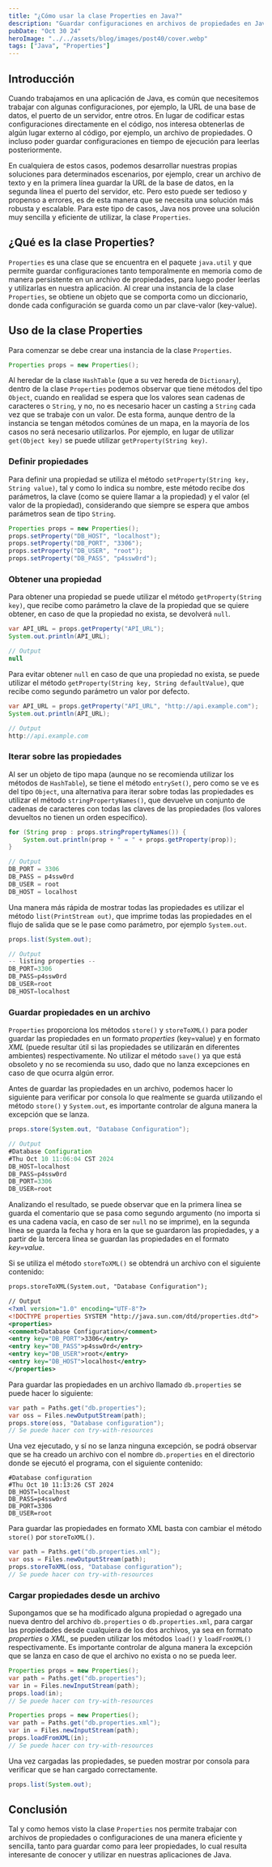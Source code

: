 ```yaml
---
title: "¿Cómo usar la clase Properties en Java?"
description: "Guardar configuraciones en archivos de propiedades en Java"
pubDate: "Oct 30 24"
heroImage: "../../assets/blog/images/post40/cover.webp"
tags: ["Java", "Properties"]
---
```


## Introducción

Cuando trabajamos en una aplicación de Java, es común que necesitemos trabajar con algunas configuraciones, por ejemplo, la URL de una base de datos, el puerto de un servidor, entre otros. En lugar de codificar estas configuraciones directamente en el código, nos interesa obtenerlas de algún lugar externo al código, por ejemplo, un archivo de propiedades. O incluso poder guardar configuraciones en tiempo de ejecución para leerlas posteriormente.

En cualquiera de estos casos, podemos desarrollar nuestras propias soluciones para determinados escenarios, por ejemplo, crear un archivo de texto y en la primera línea guardar la URL de la base de datos, en la segunda línea el puerto del servidor, etc. Pero esto puede ser tedioso y propenso a errores, es de esta manera que se necesita una solución más robusta y escalable. Para este tipo de casos, Java nos provee una solución muy sencilla y eficiente de utilizar, la clase `Properties`.

## ¿Qué es la clase Properties?

`Properties` es una clase que se encuentra en el paquete `java.util` y que permite guardar configuraciones tanto temporalmente en memoria como de manera persistente en un archivo de propiedades, para luego poder leerlas y utilizarlas en nuestra aplicación. Al crear una instancia de la clase `Properties`, se obtiene un objeto que se comporta como un diccionario, donde cada configuración se guarda como un par clave-valor (key-value).

## Uso de la clase Properties

Para comenzar se debe crear una instancia de la clase `Properties`.

```java
Properties props = new Properties();
```

Al heredar de la clase `HashTable` (que a su vez hereda de `Dictionary`), dentro de la clase `Properties` podemos observar que tiene métodos del tipo `Object`, cuando en realidad se espera que los valores sean cadenas de caracteres o `String`, y no, no es necesario hacer un casting a `String` cada vez que se trabaje con un valor. De esta forma, aunque dentro de la instancia se tengan métodos comúnes de un mapa, en la mayoría de los casos no será necesario utilizarlos. Por ejemplo, en lugar de utilizar `get(Object key)` se puede utilizar `getProperty(String key)`.

### Definir propiedades

Para definir una propiedad se utiliza el método `setProperty(String key, String value)`, tal y como lo indica su nombre, este método recibe dos parámetros, la clave (como se quiere llamar a la propiedad) y el valor (el valor de la propiedad), considerando que siempre se espera que ambos parámetros sean de tipo `String`.

```java
Properties props = new Properties();
props.setProperty("DB_HOST", "localhost");
props.setProperty("DB_PORT", "3306");
props.setProperty("DB_USER", "root");
props.setProperty("DB_PASS", "p4ssw0rd");
```

### Obtener una propiedad

Para obtener una propiedad se puede utilizar el método `getProperty(String key)`, que recibe como parámetro la clave de la propiedad que se quiere obtener, en caso de que la propiedad no exista, se devolverá `null`.

```java
var API_URL = props.getProperty("API_URL");
System.out.println(API_URL);

// Output
null
```

Para evitar obtener `null` en caso de que una propiedad no exista, se puede utilizar el método `getProperty(String key, String defaultValue)`, que recibe como segundo parámetro un valor por defecto.

```java
var API_URL = props.getProperty("API_URL", "http://api.example.com");
System.out.println(API_URL);

// Output
http://api.example.com
```

### Iterar sobre las propiedades

Al ser un objeto de tipo mapa (aunque no se recomienda utilizar los métodos de `HashTable`), se tiene el método `entrySet()`, pero como se ve es del tipo `Object`, una alternativa para iterar sobre todas las propiedades es utilizar el método `stringPropertyNames()`, que devuelve un conjunto de cadenas de caracteres con todas las claves de las propiedades (los valores devueltos no tienen un orden específico).

```java
for (String prop : props.stringPropertyNames()) {
    System.out.println(prop + " = " + props.getProperty(prop));
}

// Output
DB_PORT = 3306
DB_PASS = p4ssw0rd
DB_USER = root
DB_HOST = localhost
```

Una manera más rápida de mostrar todas las propiedades es utilizar el método `list(PrintStream out)`, que imprime todas las propiedades en el flujo de salida que se le pase como parámetro, por ejemplo `System.out`.

```java
props.list(System.out);

// Output
-- listing properties --
DB_PORT=3306
DB_PASS=p4ssw0rd
DB_USER=root
DB_HOST=localhost
```

### Guardar propiedades en un archivo

`Properties` proporciona los métodos `store()` y `storeToXML()` para poder guardar las propiedades en un formato _properties_ (key=value) y en formato _XML_ (puede resultar útil si las propiedades se utilizarán en diferentes ambientes) respectivamente. No utilizar el método `save()` ya que está obsoleto y no se recomienda su uso, dado que no lanza excepciones en caso de que ocurra algún error.

Antes de guardar las propiedades en un archivo, podemos hacer lo siguiente para verificar por consola lo que realmente se guarda utilizando el método `store()` y `System.out`, es importante controlar de alguna manera la excepción que se lanza.

```java
props.store(System.out, "Database Configuration");

// Output
#Database Configuration
#Thu Oct 10 11:06:04 CST 2024
DB_HOST=localhost
DB_PASS=p4ssw0rd
DB_PORT=3306
DB_USER=root
```

Analizando el resultado, se puede observar que en la primera línea se guarda el comentario que se pasa como segundo argumento (no importa si es una cadena vacía, en caso de ser `null` no se imprime), en la segunda línea se guarda la fecha y hora en la que se guardaron las propiedades, y a partir de la tercera línea se guardan las propiedades en el formato _key=value_.

Si se utiliza el método `storeToXML()` se obtendrá un archivo con el siguiente contenido:

```xml
props.storeToXML(System.out, "Database Configuration");

// Output
<?xml version="1.0" encoding="UTF-8"?>
<!DOCTYPE properties SYSTEM "http://java.sun.com/dtd/properties.dtd">
<properties>
<comment>Database Configuration</comment>
<entry key="DB_PORT">3306</entry>
<entry key="DB_PASS">p4ssw0rd</entry>
<entry key="DB_USER">root</entry>
<entry key="DB_HOST">localhost</entry>
</properties>
```

Para guardar las propiedades en un archivo llamado `db.properties` se puede hacer lo siguiente:

```java
var path = Paths.get("db.properties");
var oss = Files.newOutputStream(path);
props.store(oss, "Database configuration");
// Se puede hacer con try-with-resources
```

Una vez ejecutado, y sí no se lanza ninguna excepción, se podrá observar que se ha creado un archivo con el nombre `db.properties` en el directorio donde se ejecutó el programa, con el siguiente contenido:

```properties
#Database configuration
#Thu Oct 10 11:13:26 CST 2024
DB_HOST=localhost
DB_PASS=p4ssw0rd
DB_PORT=3306
DB_USER=root
```

Para guardar las propiedades en formato XML basta con cambiar el método `store()` por `storeToXML()`.

```java
var path = Paths.get("db.properties.xml");
var oss = Files.newOutputStream(path);
props.storeToXML(oss, "Database configuration");
// Se puede hacer con try-with-resources
```

### Cargar propiedades desde un archivo

Supongamos que se ha modificado alguna propiedad o agregado una nueva dentro del archivo `db.properties` o `db.properties.xml`, para cargar las propiedades desde cualquiera de los dos archivos, ya sea en formato _properties_ o _XML_, se pueden utilizar los métodos `load()` y `loadFromXML()` respectivamente. Es importante controlar de alguna manera la excepción que se lanza en caso de que el archivo no exista o no se pueda leer.

```java
Properties props = new Properties();
var path = Paths.get("db.properties");
var in = Files.newInputStream(path);
props.load(in);
// Se puede hacer con try-with-resources
```

```java
Properties props = new Properties();
var path = Paths.get("db.properties.xml");
var in = Files.newInputStream(path);
props.loadFromXML(in);
// Se puede hacer con try-with-resources
```

Una vez cargadas las propiedades, se pueden mostrar por consola para verificar que se han cargado correctamente.

```java
props.list(System.out);
```

## Conclusión

Tal y como hemos visto la clase `Properties` nos permite trabajar con archivos de propiedades o configuraciones de una manera eficiente y sencilla, tanto para guardar como para leer propiedades, lo cual resulta interesante de conocer y utilizar en nuestras aplicaciones de Java.